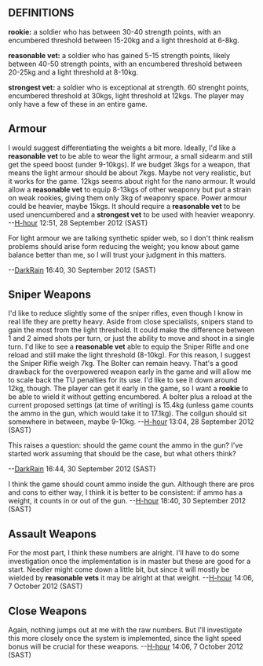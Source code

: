 ## DEFINITIONS

**rookie:** a soldier who has between 30-40 strength points, with an
encumbered threshold between 15-20kg and a light threshold at 6-8kg.

**reasonable vet:** a soldier who has gained 5-15 strength points,
likely between 40-50 strength points, with an encumbered threshold
between 20-25kg and a light threshold at 8-10kg.

**strongest vet:** a soldier who is exceptional at strength. 60 strenght
points, encumbered threshold at 30kgs, light threshold at 12kgs. The
player may only have a few of these in an entire game.

## Armour

I would suggest differentiating the weights a bit more. Ideally, I'd
like a **reasonable vet** to be able to wear the light armour, a small
sidearm and still get the speed boost (under 9-10kgs). If we budget 3kgs
for a weapon, that means the light armour should be about 7kgs. Maybe
not very realistic, but it works for the game. 12kgs seems about right
for the nano armour. It would allow a **reasonable vet** to equip
8-13kgs of other weaponry but put a strain on weak rookies, giving them
only 3kg of weaponry space. Power armour could be heavier, maybe 15kgs.
It should require a **reasonable vet** to be used unencumbered and a
**strongest vet** to be used with heavier weaponry.
--[H-hour](User:H-hour "wikilink") 12:51, 28 September 2012 (SAST)


For light armour we are talking synthetic spider web, so I don't think
realism problems should arise form reducing the weight; you know about
game balance better than me, so I will trust your judgment in this
matters.

--[DarkRain](User:DarkRain "wikilink") 16:40, 30 September 2012 (SAST)

## Sniper Weapons

I'd like to reduce slightly some of the sniper rifles, even though I
know in real life they are pretty heavy. Aside from close specialists,
snipers stand to gain the most from the light threshold. It could make
the difference between 1 and 2 aimed shots per turn, or just the ability
to move and shoot in a single turn. I'd like to see a **reasonable vet**
able to equip the Sniper Rifle and one reload and still make the light
threshold (8-10kg). For this reason, I suggest the Sniper Rifle weigh
7kg. The Bolter can remain heavy. That's a good drawback for the
overpowered weapon early in the game and will allow me to scale back the
TU penalties for its use. I'd like to see it down around 12kg, though.
The player can get it early in the game, so I want a **rookie** to be
able to wield it without getting encumbered. A bolter plus a reload at
the current proposed settings (at time of writing) is 15.4kg (unless
game counts the ammo in the gun, which would take it to 17.1kg). The
coilgun should sit somewhere in between, maybe 9-10kg.
--[H-hour](User:H-hour "wikilink") 13:04, 28 September 2012 (SAST)


This raises a question: should the game count the ammo in the gun? I've
started work assuming that should be the case, but what others think?

--[DarkRain](User:DarkRain "wikilink") 16:44, 30 September 2012 (SAST)


I think the game should count ammo inside the gun. Although there are
pros and cons to either way, I think it is better to be consistent: if
ammo has a weight, it counts in or out of the gun.
--[H-hour](User:H-hour "wikilink") 18:40, 30 September 2012 (SAST)

## Assault Weapons

For the most part, I think these numbers are alright. I'll have to do
some investigation once the implementation is in master but these are
good for a start. Needler might come down a little bit, but since it
will mostly be wielded by **reasonable vets** it may be alright at that
weight. --[H-hour](User:H-hour "wikilink") 14:06, 7 October 2012 (SAST)

## Close Weapons

Again, nothing jumps out at me with the raw numbers. But I'll
investigate this more closely once the system is implemented, since the
light speed bonus will be crucial for these weapons.
--[H-hour](User:H-hour "wikilink") 14:06, 7 October 2012 (SAST)